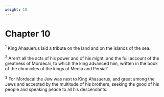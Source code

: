 ```yaml
---
weight: 10
---
```


# Chapter 10

<sup>1</sup> King Ahasuerus laid a tribute on the land and on the islands of the sea. 

<sup>2</sup> Aren’t all the acts of his power and of his might, and the full account of the greatness of Mordecai, to which the king advanced him, written in the book of the chronicles of the kings of Media and Persia? 

<sup>3</sup> For Mordecai the Jew was next to King Ahasuerus, and great among the Jews and accepted by the multitude of his brothers, seeking the good of his people and speaking peace to all his descendants. 

